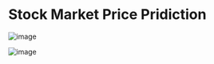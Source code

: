 # Stock Market Price Pridiction

![image](https://user-images.githubusercontent.com/58102638/185446640-a7e09ae1-c59a-4b86-9c2f-15c9ba829fee.png)


![image](https://user-images.githubusercontent.com/58102638/185447006-f0eca103-bbb0-4c54-8397-b18aba25bf8d.png)


